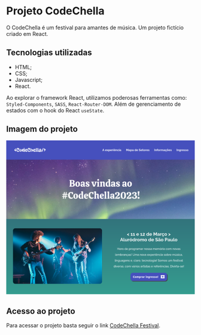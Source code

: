 # Projeto CodeChella

O CodeChella é um festival para amantes de música. Um projeto fictício criado em React.

## Tecnologias utilizadas

- HTML;
- CSS;
- Javascript;
- React.

Ao explorar o framework React, utilizamos poderosas ferramentas como: `Styled-Components`, `SASS`, `React-Router-DOM`. Além de gerenciamento de estados com o hook do React `useState`.

## Imagem do projeto

![CodeChella Festival](https://github.com/yapeansa/codechella/blob/main/public/codechella.png)

## Acesso ao projeto

Para acessar o projeto basta seguir o link [CodeChella Festival](https://codechellafestival.vercel.app/).